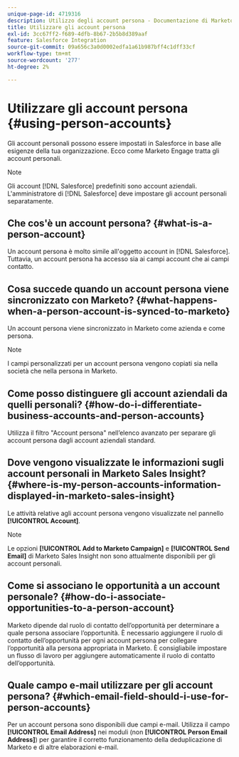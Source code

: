 ```yaml
---
unique-page-id: 4719316
description: Utilizzo degli account persona - Documentazione di Marketo - Documentazione del prodotto
title: Utilizzare gli account persona
exl-id: 3cc67ff2-f689-4dfb-8b67-2b5b8d389aaf
feature: Salesforce Integration
source-git-commit: 09a656c3a0d0002edfa1a61b987bff4c1dff33cf
workflow-type: tm+mt
source-wordcount: '277'
ht-degree: 2%

---
```


# Utilizzare gli account persona {#using-person-accounts}

Gli account personali possono essere impostati in Salesforce in base alle esigenze della tua organizzazione. Ecco come Marketo Engage tratta gli account personali.

>[!NOTE]
>
>Gli account [!DNL Salesforce] predefiniti sono account aziendali. L&#39;amministratore di [!DNL Salesforce] deve impostare gli account personali separatamente.

## Che cos&#39;è un account persona? {#what-is-a-person-account}

Un account persona è molto simile all&#39;oggetto account in [!DNL Salesforce]. Tuttavia, un account persona ha accesso sia ai campi account che ai campi contatto.

## Cosa succede quando un account persona viene sincronizzato con Marketo? {#what-happens-when-a-person-account-is-synced-to-marketo}

Un account persona viene sincronizzato in Marketo come azienda e come persona.

>[!NOTE]
>
>I campi personalizzati per un account persona vengono copiati sia nella società che nella persona in Marketo.

## Come posso distinguere gli account aziendali da quelli personali? {#how-do-i-differentiate-business-accounts-and-person-accounts}

Utilizza il filtro &quot;Account persona&quot; nell’elenco avanzato per separare gli account persona dagli account aziendali standard.

## Dove vengono visualizzate le informazioni sugli account personali in Marketo Sales Insight? {#where-is-my-person-accounts-information-displayed-in-marketo-sales-insight}

Le attività relative agli account persona vengono visualizzate nel pannello **[!UICONTROL Account]**.

>[!NOTE]
>
>Le opzioni **[!UICONTROL Add to Marketo Campaign]** e **[!UICONTROL Send Email]** di Marketo Sales Insight non sono attualmente disponibili per gli account personali.

## Come si associano le opportunità a un account personale? {#how-do-i-associate-opportunities-to-a-person-account}

Marketo dipende dal ruolo di contatto dell’opportunità per determinare a quale persona associare l’opportunità. È necessario aggiungere il ruolo di contatto dell’opportunità per ogni account persona per collegare l’opportunità alla persona appropriata in Marketo. È consigliabile impostare un flusso di lavoro per aggiungere automaticamente il ruolo di contatto dell’opportunità.

## Quale campo e-mail utilizzare per gli account persona? {#which-email-field-should-i-use-for-person-accounts}

Per un account persona sono disponibili due campi e-mail. Utilizza il campo **[!UICONTROL Email Address]** nei moduli (non **[!UICONTROL Person Email Address]**) per garantire il corretto funzionamento della deduplicazione di Marketo e di altre elaborazioni e-mail.
